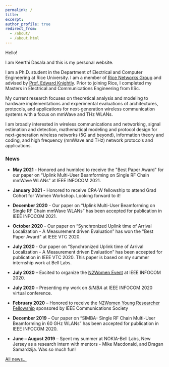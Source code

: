 ```yaml
---
permalink: /
title: 
excerpt: 
author_profile: true
redirect_from: 
  - /about/
  - /about.html
---
```


<!--
I'm a wireless networking and communications researcher. Currently, I am working on cross-layer MAC-PHY protocol design and implementation to scale the data rate and spatial multiplexing potential in High-Frequency mmWave networks.
My research interests span areas of wireless communications and networking, signal estimation and detection, mathematical modeling and protocol design for next-generation wireless networks (5G and beyond), information theory and coding, cellular networks and high frequency (mmWave) protocols and applications.
I'm associated with [Rice Networks Group](http://networks.rice.edu) at the Electrical and Computer Engineering department, Rice University, Houston, Texas. I am being advised by [Dr.Edward W.Knightly](https://knightly.rice.edu/). 
Previously, I have completed my Masters in Electrical Engineering from IISc Bangalore, India
-->

Hello!

I am Keerthi Dasala and this is my personal website. 

I am a Ph.D. student in the Department of Electrical and Computer Engineering at Rice University. I am a member of [Rice Networks Group](http://networks.rice.edu) and advised by [Prof. Edward Knightly](https://knightly.rice.edu/). Prior to joining Rice, I completed my Masters in Electrical and Communications Engineering from IISc. 

My current research focuses on theoretical analysis and modeling to hardware implementations and experimental evaluations of architectures, protocols, and applications for next-generation wireless communication systems with a focus on mmWave and THz WLANs.

<!--cross-layer MAC-PHY protocol design and experimental implementation to scale the data rate and spatial multiplexing potential in mmWave and THz WLANs. -->

I am broadly interested in wireless communications and networking, signal estimation and detection, mathematical modeling and protocol design for next-generation wireless networks (5G and beyond), information theory and coding, and high frequency (mmWave and THz) network protocols and applications.


### **News**
  * **May 2021** - Honored and humbled to receive the "Best Paper Award" for our paper on “Uplink Multi-User Beamforming on Single RF Chain mmWave WLANs” at IEEE INFOCOM 2021. 

  * **January 2021** - Honored to receive CRA-W fellowship to attend Grad Cohort for Women Workshop. Looking forward to it!
  
  * **December 2020** - Our paper on “Uplink Multi-User Beamforming on Single RF Chain mmWave WLANs” has been accepted for publication in IEEE INFOCOM 2021. 

  * **October 2020** - Our paper on “Synchronized Uplink time of Arrival Localization - A Measurement driven Evaluation” has won the "Best Paper Award" at IEEE VTC 2020. 

  * **July 2020** - Our paper on “Synchronized Uplink time of Arrival Localization - A Measurement driven Evaluation” has been accepted for publication in IEEE VTC 2020. This paper is based on my summer internship work at Bell Labs. 

  * **July 2020** – Excited to organize the [N2Women Event](https://n2women.comsoc.org/meetings/) at IEEE INFOCOM 2020. 

  * **July 2020** – Presenting my work on *SIMBA* at IEEE INFOCOM 2020 virtual conference. 

  * **February 2020** – Honored to receive the [N2Women Young Researcher Fellowship](https://n2women.comsoc.org/fellowships/fellowship-recipients-2020/) sponsored by IEEE Communications Society

  * **December 2019** – Our paper on “SIMBA- Single RF Chain Multi-User Beamforming in  60 GHz WLANs” has been accepted for publication in IEEE INFOCOM 2020. 

  * **June – August 2019** – Spent my summer at NOKIA-Bell Labs, New Jersey as a research intern with mentors - Mike Macdonald, and Dragan Samardzija. Was so much fun!


</ul>
<p><a href="news.html">All news&hellip;</a></p></div>
<!--If you have any comments, questions, bug reports or suggestions regarding this template, or if you plan to customize this template into a new public theme for any CMS/Blog and want your version linked from my site, then you are very welcome to contact me through my website. <a href="#">Read more...</a></p>
<p class="credits">&copy; 2012 Your Name<br />
Template design by <a href="http://andreasviklund.com/">Andreas Viklund</a> / Best hosted at <a href="https://www.svenskadomaner.se/?ref=mall&amp;ling=en" title="Svenska Domaner AB">www.svenskadomaner.se</a></p>
	-->
</div></div></body></html>
